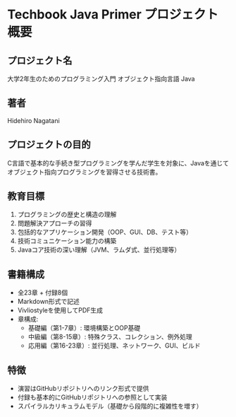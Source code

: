 # Techbook Java Primer プロジェクト概要

## プロジェクト名
大学2年生のためのプログラミング入門 オブジェクト指向言語 Java

## 著者
Hidehiro Nagatani

## プロジェクトの目的
C言語で基本的な手続き型プログラミングを学んだ学生を対象に、Javaを通じてオブジェクト指向プログラミングを習得させる技術書。

## 教育目標
1. プログラミングの歴史と構造の理解
2. 問題解決アプローチの習得
3. 包括的なアプリケーション開発（OOP、GUI、DB、テスト等）
4. 技術コミュニケーション能力の構築
5. Javaコア技術の深い理解（JVM、ラムダ式、並行処理等）

## 書籍構成
- 全23章 + 付録8個
- Markdown形式で記述
- Vivliostyleを使用してPDF生成
- 章構成:
  - 基礎編（第1-7章）: 環境構築とOOP基礎
  - 中級編（第8-15章）: 特殊クラス、コレクション、例外処理
  - 応用編（第16-23章）: 並行処理、ネットワーク、GUI、ビルド

## 特徴
- 演習はGitHubリポジトリへのリンク形式で提供
- 付録も基本的にGitHubリポジトリへの参照として実装
- スパイラルカリキュラムモデル（基礎から段階的に複雑性を増す）